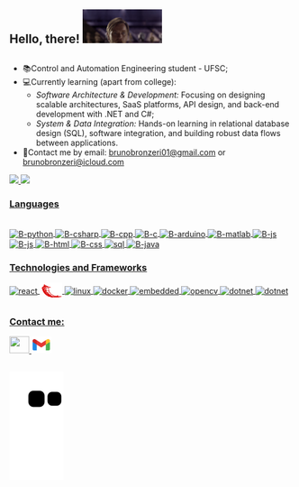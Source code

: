 ## Hello, there! <img display:flex height="60em" src="./kenobi.gif">
##
  - 📚Control and Automation Engineering student - UFSC;
  - 💻Currently learning (apart from college):
    - *Software Architecture & Development:* Focusing on designing scalable architectures,
      SaaS platforms, API design, and back-end development with .NET and C#;
    - *System & Data Integration:* Hands-on learning in relational database design (SQL),
      software integration, and building robust data flows between applications.
  - 📧Contact me by email: brunobronzeri01@gmail.com or brunobronzeri@icloud.com

<!--
-->
<div align="left">
  <a href="https://github.com/brunobronzeri">
  <img height="180em" src="https://github-readme-stats.vercel.app/api?username=brunobronzeri&show_icons=true&theme=merko&include_all_commits=true&count_private=true"/>
  <img height="180em" src="https://github-readme-stats.vercel.app/api/top-langs/?username=brunobronzeri&layout=compact&langs_count=7&theme=merko"/>
</div>

### Languages
<div style="display: inline_block"><br>

  
  <img align="center" alt="B-python" height="35" width="45" src="https://cdn.jsdelivr.net/gh/devicons/devicon/icons/python/python-original.svg"/>
  <img align="center" alt="B-csharp" height="35" width="45" src="https://cdn.jsdelivr.net/gh/devicons/devicon@latest/icons/csharp/csharp-original.svg"/>
  <img align="center" alt="B-cpp" height="35" width="45" src="https://cdn.jsdelivr.net/gh/devicons/devicon/icons/cplusplus/cplusplus-original.svg"/>
  <img align="center" alt="B-c" height="35" width="45" src="https://cdn.jsdelivr.net/gh/devicons/devicon/icons/c/c-original.svg"/>
  <img align="center" alt="B-arduino" height="35" width="45" src="https://cdn.jsdelivr.net/gh/devicons/devicon/icons/arduino/arduino-original.svg"/>
  <img align="center" alt="B-matlab" height="35" width="45" src="https://cdn.jsdelivr.net/gh/devicons/devicon/icons/matlab/matlab-original.svg"/>
  <img align="center" alt="B-js" height="35" width="45" src="https://cdn.jsdelivr.net/gh/devicons/devicon/icons/javascript/javascript-original.svg"/>
  <img align="center" alt="B-js" height="35" width="45" src="https://cdn.jsdelivr.net/gh/devicons/devicon@latest/icons/nodejs/nodejs-original-wordmark.svg"/>
  <img align="center" alt="B-html" height="35" width="45" src="https://cdn.jsdelivr.net/gh/devicons/devicon/icons/html5/html5-original.svg"/>
  <img align="center" alt="B-css" height="35" width="45" src="https://cdn.jsdelivr.net/gh/devicons/devicon/icons/css3/css3-original.svg"/>
  <img align="center" alt="sql" height="30" width="40" src="https://cdn.jsdelivr.net/gh/devicons/devicon@latest/icons/azuresqldatabase/azuresqldatabase-original.svg" />
  <img align="center" alt="B-java" height="35" width="45" src="https://cdn.jsdelivr.net/gh/devicons/devicon@latest/icons/java/java-plain-wordmark.svg" />
          
</div>

### Technologies and Frameworks
<div style="display: inline_block" >
  <img align="center" alt="react" height="30" width="40" src="https://cdn.jsdelivr.net/gh/devicons/devicon@latest/icons/react/react-original.svg" />
  <img align="center" alt="flask" height="30" width="40" src="./flask_icon.png" />
<!--   <img align="center" alt="flask" height="30" width="40" src="https://cdn.jsdelivr.net/gh/devicons/devicon@latest/icons/flask/flask-original.svg" /> -->
  <img align="center" alt="linux" height="30" width="40" src="https://cdn.jsdelivr.net/gh/devicons/devicon@latest/icons/linux/linux-original.svg" />
  <img align="center" alt="docker" height="30" width="40" src="https://cdn.jsdelivr.net/gh/devicons/devicon@latest/icons/docker/docker-original.svg"/>
  <img align="center" alt="embedded" height="30" width="40"  src="https://cdn.jsdelivr.net/gh/devicons/devicon@latest/icons/embeddedc/embeddedc-original.svg" />
  <img align="center" alt="opencv" height="30" width="45" src="https://cdn.jsdelivr.net/gh/devicons/devicon@latest/icons/opencv/opencv-original.svg" />
  <img align="center" alt="dotnet" height="30" width="45" src="https://cdn.jsdelivr.net/gh/devicons/devicon@latest/icons/dotnetcore/dotnetcore-original.svg" />
  <img align="center" alt="dotnet" height="30" width="45" src="https://cdn.jsdelivr.net/gh/devicons/devicon@latest/icons/dot-net/dot-net-original.svg" />
          
</div>

##
### Contact me:
<div>
  <a href="https://www.linkedin.com/in/bruno-bueno-bronzeri-261b51219/" target="_blank">
    <img height="30" width="35" src="https://cdn.jsdelivr.net/gh/devicons/devicon@latest/icons/linkedin/linkedin-original.svg" />
  </a>
  <a href="mailto:brunobronzeri01@gmail.com">
    <img height="30" width="35" src="./gmail_icon.png"/>
  </a>
<!--   <a href="https://instagram.com/bruno.bronzeri" target="_blank"><img src="https://img.shields.io/badge/-Instagram-%23E4405F?style=for-the-badge&logo=instagram&logoColor=white" target="_blank"></a>
  <a>|</a>
  <a href="https://www.youtube.com/channel/UCyD1su6klj-CQiamXdcwKUw" target="_blank"><img src="https://img.shields.io/badge/YouTube-FF0000?style=for-the-     badge&logo=youtube&logoColor=white" target="_blank"></a> -->
</div>
  
  ##
  
![Snake animation](https://github.com/BrunoBronzeri/BrunoBronzeri/blob/output/github-contribution-grid-snake.svg)
